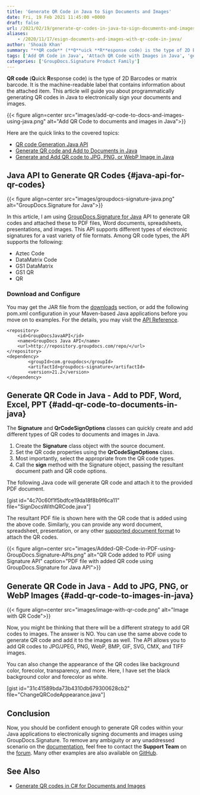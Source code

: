 ```yaml
---
title: 'Generate QR Code in Java to Sign Documents and Images'
date: Fri, 19 Feb 2021 11:45:00 +0000
draft: false
url: /2021/02/19/generate-qr-codes-in-java-to-sign-documents-and-images/
aliases:
    - /2020/11/17/esign-documents-and-images-with-qr-code-in-java/
author: 'Shoaib Khan'
summary: "**QR code** (**Q**uick **R**esponse code) is the type of 2D Barcodes or matrix barcode. It is the machine-readable label that contains information about the attached item. This article will guide you about programmatically adding QR codes to electronically sign your documents and images using Java."
tags: ['Add QR Code in Java', 'Attach QR Code with Images in Java', 'generate QR Code in Java', 'QR codes in Java', 'Sign docs with QR code in Java', 'Sign Images with QR code in Java']
categories: ['GroupDocs.Signature Product Family']
---
```


**QR code** (**Q**uick **R**esponse code) is the type of 2D Barcodes or matrix barcode. It is the machine-readable label that contains information about the attached item. This article will guide you about programmatically generating QR codes in Java to electronically sign your documents and images.



{{< figure align=center src="images/add-qr-code-to-docs-and-images-using-java.png" alt="Add QR Code to documents and images in Java">}}


Here are the quick links to the covered topics:

*   [QR code Generation Java API][2]
*   [Generate QR code and Add to Documents in Java][3]
*   [Generate and Add QR code to JPG, PNG, or WebP Image in Java][4]

## Java API to Generate QR Codes {#java-api-for-qr-codes}



{{< figure align=center src="images/groupdocs-signature-java.png" alt="GroupDocs.Signature for Java">}}


In this article, I am using [GroupDocs.Signature for Java][5] API to generate QR codes and attached these to PDF files, Word documents, spreadsheets, presentations, and images. This API supports different types of electronic signatures for a vast variety of file formats. Among QR code types, the API supports the following:

*   Aztec Code
*   DataMatrix Code
*   GS1 DataMatrix
*   GS1 QR
*   QR

### Download and Configure

You may get the JAR file from the [downloads][6] section, or add the following pom.xml configuration in your Maven-based Java applications before you move on to examples. For the details, you may visit the [API Reference][7].

```
<repository>
	<id>GroupDocsJavaAPI</id>
	<name>GroupDocs Java API</name>
	<url>http://repository.groupdocs.com/repo/</url>
</repository>
<dependency>
        <groupId>com.groupdocs</groupId>
        <artifactId>groupdocs-signature</artifactId>
        <version>21.2</version> 
</dependency>
```

## Generate QR Code in Java - Add to PDF, Word, Excel, PPT {#add-qr-code-to-documents-in-java}

The **Signature** and **QrCodeSignOptions** classes can quickly create and add different types of QR codes to documents and images in Java.

1.  Create the **Signature** class object with the source document.
2.  Set the QR code properties using the **QrCodeSignOptions** class.
3.  Most importantly, select the appropriate from the QR code types.
4.  Call the **sign** method with the Signature object, passing the resultant document path and QR code options.

The following Java code will generate QR code and attach it to the provided PDF document.

\[gist id="4c70c60f1f5bdfce19da18f8b9f6ca11" file="SignDocsWithQRCode.java"\]

The resultant PDF file is shown here with the QR code that is added using the above code. Similarly, you can provide any word document, spreadsheet, presentation, or any other [supported document format][8] to attach the QR codes.



{{< figure align=center src="images/Added-QR-Code-in-PDF-using-GroupDocs.Signature-APIs.png" alt="QR Code added to PDF using Signature API" caption="PDF file with added QR code using GroupDocs.Signature for Java API">}}


## Generate QR Code in Java - Add to JPG, PNG, or WebP Images {#add-qr-code-to-images-in-java}



{{< figure align=center src="images/image-with-qr-code.png" alt="Image with QR Code">}}


Now, you might be thinking that there will be a different strategy to add QR codes to images. The answer is NO. You can use the same above code to generate QR code and add it to the images as well. The API allows you to add QR codes to JPG/JPEG, PNG, WebP, BMP, GIF, SVG, CMX, and TIFF images.

You can also change the appearance of the QR codes like background color, forecolor, transparency, and more. Here, I have set the black background color and forecolor as white.

\[gist id="31c41589bda73b4310db679300628cb2" file="ChangeQRCodeAppearance.java"\]

## Conclusion

Now, you should be confident enough to generate QR codes within your Java applications to electronically signing documents and images using GroupDocs.Signature. To remove any ambiguity or any unaddressed scenario on the [documentation][9], feel free to contact the **Support Team** on the [forum][10]. Many other examples are also available on [GitHub][11].

## See Also

*   [Generate QR codes in C# for Documents and Images][12]






[1]: https://products.groupdocs.com/signature/java
[2]: #java-api-for-qr-codes
[3]: #add-qr-code-to-documents-in-java
[4]: #add-qr-code-to-images-in-java
[5]: https://products.groupdocs.com/signature/java
[6]: https://downloads.groupdocs.com/signature/java
[7]: https://apireference.groupdocs.com/signature/java
[8]: https://docs.groupdocs.com/signature/java/supported-document-formats/
[9]: https://docs.groupdocs.com/signature/java/
[10]: https://forum.groupdocs.com/c/signature
[11]: https://github.com/groupdocs-signature/GroupDocs.Signature-for-Java
[12]: https://blog.groupdocs.com/2020/11/18/sign-documents-and-images-with-qr-code-in-csharp/

